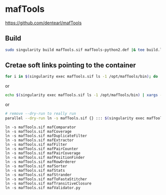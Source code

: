 # mafTools
https://github.com/dentearl/mafTools

## Build

```bash
sudo singularity build mafTools.sif mafTools-python2.def |& tee build.log
```

## Cretae soft links pointing to the container

```bash
for i in $(singularity exec mafTools.sif ls -1 /opt/mafTools/bin); do  ln -s mafTools.sif $i; done
```

or

```bash
echo $(singularity exec mafTools.sif ls -1 /opt/mafTools/bin) | xargs -n 1 ln -s mafTools.sif
```

or

```bash
# remove --dry-run to really run 
parallel --dry-run ln -s mafTools.sif {} ::: $(singularity exec mafTools.sif ls -1 /opt/mafTools/bin)
```

```
ln -s mafTools.sif mafComparator
ln -s mafTools.sif mafCoverage
ln -s mafTools.sif mafDuplicateFilter
ln -s mafTools.sif mafExtractor
ln -s mafTools.sif mafFilter
ln -s mafTools.sif mafPairCounter
ln -s mafTools.sif mafPairCoverage
ln -s mafTools.sif mafPositionFinder
ln -s mafTools.sif mafRowOrderer
ln -s mafTools.sif mafSorter
ln -s mafTools.sif mafStats
ln -s mafTools.sif mafStrander
ln -s mafTools.sif mafToFastaStitcher
ln -s mafTools.sif mafTransitiveClosure
ln -s mafTools.sif mafValidator.py
```
